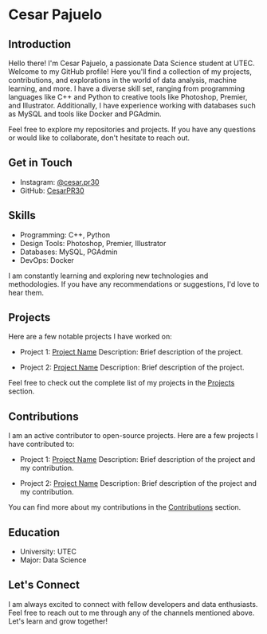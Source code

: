 # Cesar Pajuelo

## Introduction
Hello there! I'm Cesar Pajuelo, a passionate Data Science student at UTEC. Welcome to my GitHub profile! Here you'll find a collection of my projects, contributions, and explorations in the world of data analysis, machine learning, and more. I have a diverse skill set, ranging from programming languages like C++ and Python to creative tools like Photoshop, Premier, and Illustrator. Additionally, I have experience working with databases such as MySQL and tools like Docker and PGAdmin. 

Feel free to explore my repositories and projects. If you have any questions or would like to collaborate, don't hesitate to reach out.

## Get in Touch
- Instagram: [@cesar.pr30](https://www.instagram.com/cesar.pr30/)
- GitHub: [CesarPR30](https://github.com/CesarPR30)

## Skills
- Programming: C++, Python
- Design Tools: Photoshop, Premier, Illustrator
- Databases: MySQL, PGAdmin
- DevOps: Docker

I am constantly learning and exploring new technologies and methodologies. If you have any recommendations or suggestions, I'd love to hear them.

## Projects
Here are a few notable projects I have worked on:

- Project 1: [Project Name](link)
  Description: Brief description of the project.
  
- Project 2: [Project Name](link)
  Description: Brief description of the project.

Feel free to check out the complete list of my projects in the [Projects](https://github.com/CesarPR30?tab=repositories) section.

## Contributions
I am an active contributor to open-source projects. Here are a few projects I have contributed to:

- Project 1: [Project Name](link)
  Description: Brief description of the project and my contribution.
  
- Project 2: [Project Name](link)
  Description: Brief description of the project and my contribution.

You can find more about my contributions in the [Contributions](https://github.com/CesarPR30?tab=repositories&type=source) section.

## Education
- University: UTEC
- Major: Data Science

## Let's Connect
I am always excited to connect with fellow developers and data enthusiasts. Feel free to reach out to me through any of the channels mentioned above. Let's learn and grow together!

